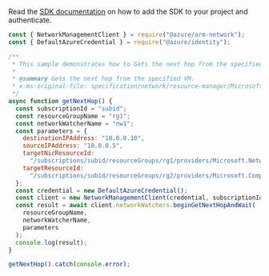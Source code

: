Read the [SDK documentation](https://github.com/Azure/azure-sdk-for-js/blob/%40azure%2Farm-network_28.0.0/sdk/network/arm-network/README.md) on how to add the SDK to your project and authenticate.

```javascript
const { NetworkManagementClient } = require("@azure/arm-network");
const { DefaultAzureCredential } = require("@azure/identity");

/**
 * This sample demonstrates how to Gets the next hop from the specified VM.
 *
 * @summary Gets the next hop from the specified VM.
 * x-ms-original-file: specification/network/resource-manager/Microsoft.Network/stable/2021-08-01/examples/NetworkWatcherNextHopGet.json
 */
async function getNextHop() {
  const subscriptionId = "subid";
  const resourceGroupName = "rg1";
  const networkWatcherName = "nw1";
  const parameters = {
    destinationIPAddress: "10.0.0.10",
    sourceIPAddress: "10.0.0.5",
    targetNicResourceId:
      "/subscriptions/subid/resourceGroups/rg1/providers/Microsoft.Network/networkInterfaces/nic1",
    targetResourceId:
      "/subscriptions/subid/resourceGroups/rg2/providers/Microsoft.Compute/virtualMachines/vm1",
  };
  const credential = new DefaultAzureCredential();
  const client = new NetworkManagementClient(credential, subscriptionId);
  const result = await client.networkWatchers.beginGetNextHopAndWait(
    resourceGroupName,
    networkWatcherName,
    parameters
  );
  console.log(result);
}

getNextHop().catch(console.error);
```
